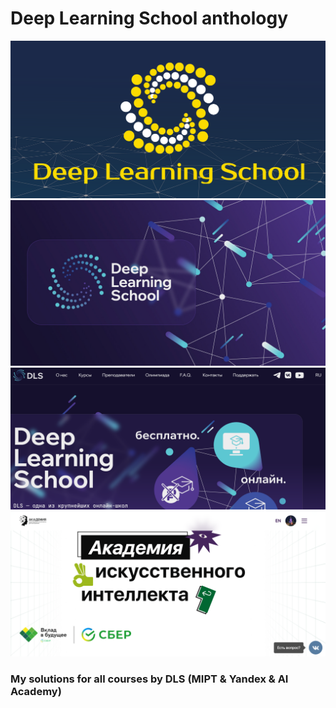 # Deep Learning School anthology
![](./images/DLS%202023.png)
![](./images/DLS%202024.jpg)
![](./images/DLS.png)
![](./images/AI_Academy.png)

### My solutions for all courses by DLS (MIPT &amp; Yandex &amp; AI Academy)
